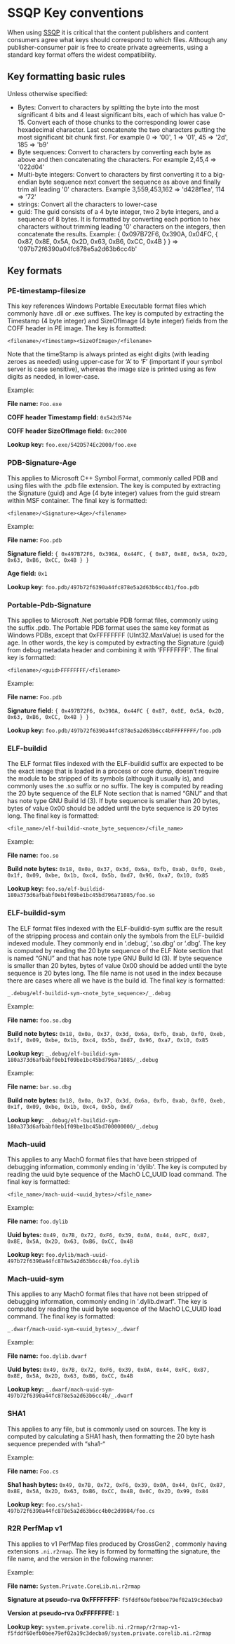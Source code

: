 # SSQP Key conventions #

When using [SSQP](Simple_Symbol_Query_Protocol.md) it is critical that the content publishers and content consumers agree what keys should correspond to which files. Although any publisher-consumer pair is free to create private agreements, using a standard key format offers the widest compatibility.


## Key formatting basic rules
Unless otherwise specified:

- Bytes: Convert to characters by splitting the byte into the most significant 4 bits and 4 least significant bits, each of which has value 0-15. Convert each of those chunks to the corresponding lower case hexadecimal character. Last concatenate the two characters putting the most significant bit chunk first. For example 0 => '00', 1 => '01', 45 => '2d', 185 => 'b9'
- Byte sequences: Convert to characters by converting each byte as above and then concatenating the characters. For example 2,45,4 => '022d04'
- Multi-byte integers: Convert to characters by first converting it to a big-endian byte sequence next convert the sequence as above and finally trim all leading '0' characters. Example 3,559,453,162 => 'd428f1ea', 114 => '72'
- strings: Convert all the characters to lower-case
- guid: The guid consists of a 4 byte integer, two 2 byte integers, and a sequence of 8 bytes. It is formatted by converting each portion to hex characters without trimming leading '0' characters on the integers, then concatenate the results. Example: { 0x097B72F6, 0x390A, 0x04FC, { 0x87, 0x8E, 0x5A, 0x2D, 0x63, 0xB6, 0xCC, 0x4B } } => '097b72f6390a04fc878e5a2d63b6cc4b'

## Key formats


### PE-timestamp-filesize
This key references Windows Portable Executable format files which commonly have .dll or .exe suffixes. The key is computed by extracting the Timestamp (4 byte integer) and SizeOfImage (4 byte integer) fields from the COFF header in PE image. The key is formatted:

`<filename>/<Timestamp><SizeOfImage>/<filename>`

Note that the timeStamp is always printed as eight digits (with leading zeroes as needed) using upper-case for ‘A’ to ‘F’ (important if your symbol server is case sensitive), whereas the image size is printed using as few digits as needed, in lower-case.

Example:
	
**File name:** `Foo.exe`

**COFF header Timestamp field:** `0x542d574e`

**COFF header SizeOfImage field:** `0xc2000`

**Lookup key:** `foo.exe/542D574Ec2000/foo.exe`


### PDB-Signature-Age

This applies to Microsoft C++ Symbol Format, commonly called PDB and using files with the .pdb file extension. The key is computed by extracting the Signature (guid) and Age (4 byte integer) values from the guid stream within MSF container. The final key is formatted:

`<filename>/<Signature><Age>/<filename>`

Example:

**File name:** `Foo.pdb`

**Signature field:** `{ 0x497B72F6, 0x390A, 0x44FC, { 0x87, 0x8E, 0x5A, 0x2D, 0x63, 0xB6, 0xCC, 0x4B } }`

**Age field:** `0x1`

**Lookup key**: `foo.pdb/497b72f6390a44fc878e5a2d63b6cc4b1/foo.pdb`


### Portable-Pdb-Signature

This applies to Microsoft .Net portable PDB format files, commonly using the suffix .pdb. The Portable PDB format uses the same key format as Windows PDBs, except that 0xFFFFFFFF (UInt32.MaxValue) is used for the age. In other words, the key is computed by extracting the Signature (guid) from debug metadata header and combining it with 'FFFFFFFF'. The final key is formatted: 

`<filename>/<guid>FFFFFFFF/<filename>`
 
Example:
	
**File name:** `Foo.pdb`

**Signature field:** `{ 0x497B72F6, 0x390A, 0x44FC { 0x87, 0x8E, 0x5A, 0x2D, 0x63, 0xB6, 0xCC, 0x4B } }`

**Lookup key:** `foo.pdb/497b72f6390a44fc878e5a2d63b6cc4bFFFFFFFF/foo.pdb`


### ELF-buildid

The ELF format files indexed with the ELF-buildid suffix are expected to be the exact image that is loaded in a process or core dump, doesn’t require the module to be stripped of its symbols (although it usually is), and commonly uses the .so suffix or no suffix. The key is computed by reading the 20 byte sequence of the ELF Note section that is named “GNU” and that has note type GNU Build Id (3). If byte sequence is smaller than 20 bytes, bytes of value 0x00 should be added until the byte sequence is 20 bytes long. The final key is formatted:

`<file_name>/elf-buildid-<note_byte_sequence>/<file_name>`

Example:

**File name:** `foo.so`

**Build note bytes:** `0x18, 0x0a, 0x37, 0x3d, 0x6a, 0xfb, 0xab, 0xf0, 0xeb, 0x1f, 0x09, 0xbe, 0x1b, 0xc4, 0x5b, 0xd7, 0x96, 0xa7, 0x10, 0x85`

**Lookup key:** `foo.so/elf-buildid-180a373d6afbabf0eb1f09be1bc45bd796a71085/foo.so`


### ELF-buildid-sym

The ELF format files indexed with the ELF-buildid-sym suffix are the result of the stripping process and contain only the symbols from the ELF-buildid indexed module. They commonly end in ‘.debug’, ‘.so.dbg’ or ‘.dbg’. The key is computed by reading the 20 byte sequence of the ELF Note section that is named “GNU” and that has note type GNU Build Id (3). If byte sequence is smaller than 20 bytes, bytes of value 0x00 should be added until the byte sequence is 20 bytes long. The file name is not used in the index because there are cases where all we have is the build id. The final key is formatted:

`_.debug/elf-buildid-sym-<note_byte_sequence>/_.debug`

Example:

**File name:** `foo.so.dbg`

**Build note bytes:** `0x18, 0x0a, 0x37, 0x3d, 0x6a, 0xfb, 0xab, 0xf0, 0xeb, 0x1f, 0x09, 0xbe, 0x1b, 0xc4, 0x5b, 0xd7, 0x96, 0xa7, 0x10, 0x85`

**Lookup key:** `_.debug/elf-buildid-sym-180a373d6afbabf0eb1f09be1bc45bd796a71085/_.debug`

Example:

**File name:** `bar.so.dbg`

**Build note bytes:** `0x18, 0x0a, 0x37, 0x3d, 0x6a, 0xfb, 0xab, 0xf0, 0xeb, 0x1f, 0x09, 0xbe, 0x1b, 0xc4, 0x5b, 0xd7`

**Lookup key:** `_.debug/elf-buildid-sym-180a373d6afbabf0eb1f09be1bc45bd700000000/_.debug`


### Mach-uuid
This applies to any MachO format files that have been stripped of debugging information, commonly ending in 'dylib'. The key is computed by reading the uuid byte sequence of the MachO LC_UUID load command. The final key is formatted:

`<file_name>/mach-uuid-<uuid_bytes>/<file_name>`

Example:

**File name:** `foo.dylib`

**Uuid bytes:** `0x49, 0x7B, 0x72, 0xF6, 0x39, 0x0A, 0x44, 0xFC, 0x87, 0x8E, 0x5A, 0x2D, 0x63, 0xB6, 0xCC, 0x4B`

**Lookup key:** `foo.dylib/mach-uuid-497b72f6390a44fc878e5a2d63b6cc4b/foo.dylib`


### Mach-uuid-sym

This applies to any MachO format files that have not been stripped of debugging information, commonly ending in '.dylib.dwarf'. The key is computed by reading the uuid byte sequence of the MachO LC_UUID load command. The final key is formatted:

`_.dwarf/mach-uuid-sym-<uuid_bytes>/_.dwarf`

Example:

**File name:** `foo.dylib.dwarf`

**Uuid bytes:** `0x49, 0x7B, 0x72, 0xF6, 0x39, 0x0A, 0x44, 0xFC, 0x87, 0x8E, 0x5A, 0x2D, 0x63, 0xB6, 0xCC, 0x4B`

**Lookup key:** `_.dwarf/mach-uuid-sym-497b72f6390a44fc878e5a2d63b6cc4b/_.dwarf`


### SHA1

This applies to any file, but is commonly used on sources. The key is computed by calculating a SHA1 hash, then formatting the 20 byte hash sequence prepended with “sha1-“

Example:

**File name:** `Foo.cs`

**Sha1 hash bytes:** `0x49, 0x7B, 0x72, 0xF6, 0x39, 0x0A, 0x44, 0xFC, 0x87, 0x8E, 0x5A, 0x2D, 0x63, 0xB6, 0xCC, 0x4B, 0x0C, 0x2D, 0x99, 0x84`

**Lookup key:** `foo.cs/sha1-497b72f6390a44fc878e5a2d63b6cc4b0c2d9984/foo.cs`

### R2R PerfMap v1

This applies to v1 PerfMap files produced by CrossGen2 , commonly having extensions `.ni.r2rmap`. The key is formed by formatting the signature, the file name, and the version in the following manner:

Example:

**File name:** `System.Private.CoreLib.ni.r2rmap`

**Signature at pseudo-rva 0xFFFFFFFF:** `f5fddf60efb0bee79ef02a19c3decba9`

**Version at pseudo-rva 0xFFFFFFFE:** `1`

**Lookup key:** `system.private.corelib.ni.r2rmap/r2rmap-v1-f5fddf60efb0bee79ef02a19c3decba9/system.private.corelib.ni.r2rmap`
